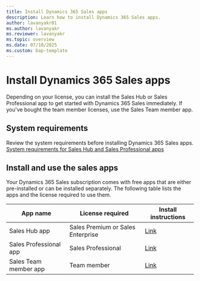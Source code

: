 ```yaml
---
title: Install Dynamics 365 Sales apps
description: Learn how to install Dynamics 365 Sales apps.
author: lavanyakr01
ms.author: lavanyakr
ms.reviewer: lavanyakr
ms.topic: overview 
ms.date: 07/10/2025
ms.custom: bap-template
---
```


# Install Dynamics 365 Sales apps

Depending on your license, you can install the Sales Hub or Sales Professional app to get started with Dynamics 365 Sales immediately. If you've bought the team member licenses, use the Sales Team member app.  

## System requirements

Review the system requirements before installing Dynamics 365 Sales apps. [System requirements for Sales Hub and Sales Professional apps](system-requirements-for-sales-apps.md)

## Install and use the sales apps

Your Dynamics 365 Sales subscription comes with free apps that are either pre-installed or can be installed separately. The following table lists the apps and the license required to use them.  

|App name  |License required  |Install instructions  |
|---------|---------|---------|
|Sales Hub app    |Sales Premium or Sales Enterprise         | [Link](intro-saleshub.md)        |
|Sales Professional app     |Sales Professional         | [Link](provision-sales-professional-instance.md)        |
|Sales Team member app     |  Team member       |[Link](sales-team-member.md)         |

